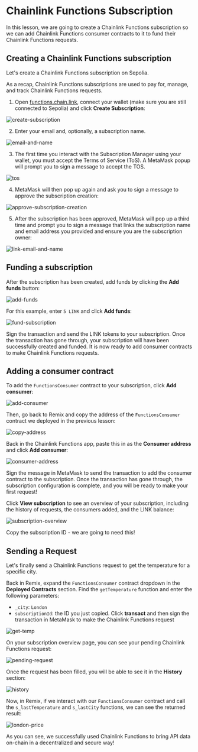 # Chainlink Functions Subscription 

In this lesson, we are going to create a Chainlink Functions subscription so we can add Chainlink Functions consumer contracts to it to fund their Chainlink Functions requests. 

## Creating a Chainlink Functions subscription 

Let's create a Chainlink Functions subscription on Sepolia. 

As a recap, Chainlink Functions subscriptions are used to pay for, manage, and track Chainlink Functions requests.

1. Open [functions.chain.link](functions.chain.link), connect your wallet (make sure you are still connected to Sepolia) and click **Create Subscription**:

![create-subscription](/chainlink-fundamentals/7-chainlink-functions/assets/create-subscription.png)

2. Enter your email and, optionally, a subscription name.

![email-and-name](/chainlink-fundamentals/7-chainlink-functions/assets/email-and-name.png)

3. The first time you interact with the Subscription Manager using your wallet, you must accept the Terms of Service (ToS). A MetaMask popup will prompt you to sign a message to accept the TOS.

![tos](/chainlink-fundamentals/7-chainlink-functions/assets/tos.png)

4. MetaMask will then pop up again and ask you to sign a message to approve the subscription creation:

![approve-subscription-creation](/chainlink-fundamentals/7-chainlink-functions/assets/approve-subscription-creation.png)

5. After the subscription has been approved, MetaMask will pop up a third time and prompt you to sign a message that links the subscription name and email address you provided and ensure you are the subscription owner:

![link-email-and-name](/chainlink-fundamentals/7-chainlink-functions/assets/link-email-and-name.png)

## Funding a subscription

After the subscription has been created, add funds by clicking the **Add funds** button:

![add-funds](/chainlink-fundamentals/7-chainlink-functions/assets/add-funds.png)

For this example, enter `5 LINK` and click **Add funds**:

![fund-subscription](/chainlink-fundamentals/7-chainlink-functions/assets/fund-subscription.png)

Sign the transaction and send the LINK tokens to your subscription. Once the transaction has gone through, your subscription will have been successfully created and funded. It is now ready to add consumer contracts to make Chainlink Functions requests.

## Adding a consumer contract

To add the `FunctionsConsumer` contract to your subscription, click **Add consumer**:

![add-consumer](/chainlink-fundamentals/7-chainlink-functions/assets/add-consumer.png)

Then, go back to Remix and copy the address of the `FunctionsConsumer` contract we deployed in the previous lesson:

![copy-address](/chainlink-fundamentals/7-chainlink-functions/assets/copy-address.png)

Back in the Chainlink Functions app, paste this in as the **Consumer address** and click **Add consumer**:

![consumer-address](/chainlink-fundamentals/7-chainlink-functions/assets/consumer-address.png)

Sign the message in MetaMask to send the transaction to add the consumer contract to the subscription. Once the transaction has gone through, the subscription configuration is complete, and you will be ready to make your first request!

Click **View subscription** to see an overview of your subscription, including the history of requests, the consumers added, and the LINK balance:

![subscription-overview](/chainlink-fundamentals/7-chainlink-functions/assets/subscription-overview.png)

Copy the subscription ID - we are going to need this!

## Sending a Request

Let's finally send a Chainlink Functions request to get the temperature for a specific city. 

Back in Remix, expand the `FunctionsConsumer` contract dropdown in the **Deployed Contracts** section. Find the `getTemperature` function and enter the following parameters:
- `_city`: `London`
- `subscriptionId`: the ID you just copied.
Click **transact** and then sign the transaction in MetaMask to make the Chainlink Functions request

![get-temp](/chainlink-fundamentals/7-chainlink-functions/assets/get-temp.png)

On your subscription overview page, you can see your pending Chainlink Functions request:

![pending-request](/chainlink-fundamentals/7-chainlink-functions/assets/pending-request.png)

Once the request has been filled, you will be able to see it in the **History** section:

![history](/chainlink-fundamentals/7-chainlink-functions/assets/history.png)

Now, in Remix, if we interact with our `FunctionsConsumer` contract and call the `s_lastTemperature` and `s_lastCity` functions, we can see the returned result:

![london-price](/chainlink-fundamentals/7-chainlink-functions/assets/london-price.png)

As you can see, we successfully used Chainlink Functions to bring API data on-chain in a decentralized and secure way! 
